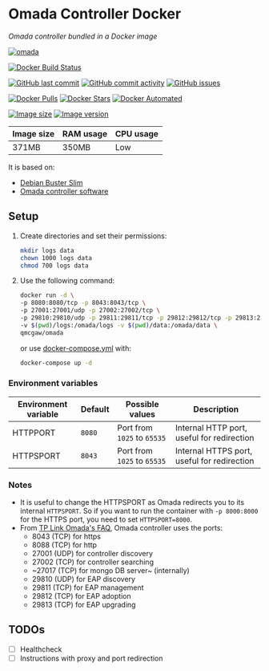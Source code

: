 # Omada Controller Docker

*Omada controller bundled in a Docker image*

[![omada](https://github.com/qdm12/omada/raw/master/title.png)](https://hub.docker.com/r/qmcgaw/omada)

[![Docker Build Status](https://img.shields.io/docker/cloud/build/qmcgaw/omada.svg)](https://hub.docker.com/r/qmcgaw/omada)

[![GitHub last commit](https://img.shields.io/github/last-commit/qdm12/omada.svg)](https://github.com/qdm12/omada/issues)
[![GitHub commit activity](https://img.shields.io/github/commit-activity/y/qdm12/omada.svg)](https://github.com/qdm12/omada/issues)
[![GitHub issues](https://img.shields.io/github/issues/qdm12/omada.svg)](https://github.com/qdm12/omada/issues)

[![Docker Pulls](https://img.shields.io/docker/pulls/qmcgaw/omada.svg)](https://hub.docker.com/r/qmcgaw/omada)
[![Docker Stars](https://img.shields.io/docker/stars/qmcgaw/omada.svg)](https://hub.docker.com/r/qmcgaw/omada)
[![Docker Automated](https://img.shields.io/docker/cloud/automated/qmcgaw/omada.svg)](https://hub.docker.com/r/qmcgaw/omada)

[![Image size](https://images.microbadger.com/badges/image/qmcgaw/omada.svg)](https://microbadger.com/images/qmcgaw/omada)
[![Image version](https://images.microbadger.com/badges/version/qmcgaw/omada.svg)](https://microbadger.com/images/qmcgaw/omada)

| Image size | RAM usage | CPU usage |
| --- | --- | --- |
| 371MB | 350MB | Low |

It is based on:

- [Debian Buster Slim](https://hub.docker.com/_/debian)
- [Omada controller software](https://www.tp-link.com/us/support/download/eap-controller/#Controller_Software)

## Setup

1. Create directories and set their permissions:

    ```sh
    mkdir logs data
    chown 1000 logs data
    chmod 700 logs data
    ```

1. Use the following command:

    ```sh
    docker run -d \
    -p 8080:8080/tcp -p 8043:8043/tcp \
    -p 27001:27001/udp -p 27002:27002/tcp \
    -p 29810:29810/udp -p 29811:29811/tcp -p 29812:29812/tcp -p 29813:29813/tcp \
    -v $(pwd)/logs:/omada/logs -v $(pwd)/data:/omada/data \
    qmcgaw/omada
    ```

    or use [docker-compose.yml](https://github.com/qdm12/omada/blob/master/docker-compose.yml) with:

    ```sh
    docker-compose up -d
    ```

### Environment variables

| Environment variable | Default | Possible values | Description |
| --- | --- | --- | --- |
| HTTPPORT | `8080` | Port from `1025` to `65535` | Internal HTTP port, useful for redirection |
| HTTPSPORT | `8043` | Port from `1025` to `65535` | Internal HTTPS port, useful for redirection |

### Notes

- It is useful to change the HTTPSPORT as Omada redirects you to its internal `HTTPSPORT`.
So if you want to run the container with `-p 8000:8000` for the HTTPS port, you need to set `HTTPSPORT=8000`.
- From [TP Link Omada's FAQ](https://www.tp-link.com/us/support/faq/865), Omada controller uses the ports:
    - 8043 (TCP) for https
    - 8088 (TCP) for http
    - 27001 (UDP) for controller discovery
    - 27002 (TCP) for controller searching
    - ~27017 (TCP) for mongo DB server~ (internally)
    - 29810 (UDP) for EAP discovery
    - 29811 (TCP) for EAP management
    - 29812 (TCP) for EAP adoption
    - 29813 (TCP) for EAP upgrading

## TODOs

- [ ] Healthcheck
- [ ] Instructions with proxy and port redirection
